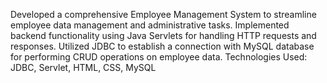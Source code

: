 Developed a comprehensive Employee Management System to streamline employee data management and administrative tasks.
Implemented backend functionality using Java Servlets for handling HTTP requests and responses.
Utilized JDBC to establish a connection with MySQL database for performing CRUD operations on employee data.
Technologies Used: JDBC, Servlet, HTML, CSS, MySQL
